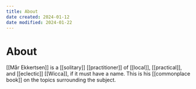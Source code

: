 ```yaml
---
title: About
date created: 2024-01-12
date modified: 2024-01-22
---
```


# About

[[Mår Ekkertsen]] is a [[solitary]] [[practitioner]] of [[local]], [[practical]], and [[eclectic]] [[Wicca]], if it must have a name. This is his [[commonplace book]] on the topics surrounding the subject.
